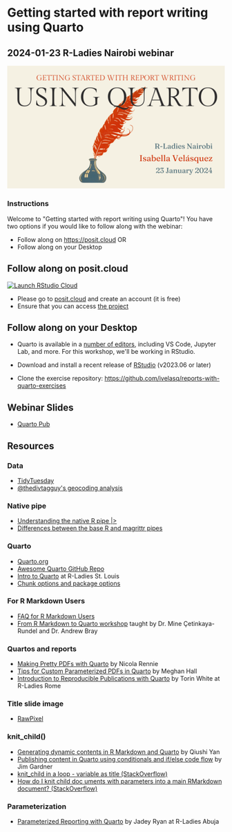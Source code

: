 # Getting started with report writing using Quarto

## 2024-01-23 R-Ladies Nairobi webinar

![](images/title.png)

### Instructions

Welcome to "Getting started with report writing using Quarto"! You have two options if you would like to follow along with the webinar:

- Follow along on <https://posit.cloud> OR
- Follow along on your Desktop

## Follow along on posit.cloud

<!-- badges: start -->
[![Launch RStudio Cloud](https://img.shields.io/badge/launch-cloud-75aadb?style=flat&logo=rstudio)](https://posit.cloud/content/7416825)
<!-- badges: end -->

- Please go to [posit.cloud](https://posit.cloud) and create an account (it is free)
- Ensure that you can access [the project](https://posit.cloud/content/7416825)

## Follow along on your Desktop

- Quarto is available in a [number of editors](https://quarto.org/docs/get-started/), including VS Code, Jupyter Lab, and more. For this workshop, we'll be working in RStudio.

- Download and install a recent release of [RStudio](https://posit.co/download/rstudio-desktop/) (v2023.06 or later)
- Clone the exercise repository: <https://github.com/ivelasq/reports-with-quarto-exercises>

## Webinar Slides

- [Quarto Pub](https://ivelasq.quarto.pub/getting-started-with-report-writing-using-quarto/)

## Resources

### Data

- [TidyTuesday](https://github.com/rfordatascience/tidytuesday)
- [@thedivtagguy's geocoding analysis](https://github.com/thedivtagguy/tidytuesday/tree/master/2024/week-03-polling-places/analysis)

### Native pipe

- [Understanding the native R pipe |>](https://ivelasq.rbind.io/blog/understanding-the-r-pipe/)
- [Differences between the base R and magrittr pipes](https://www.tidyverse.org/blog/2023/04/base-vs-magrittr-pipe/)

### Quarto

- [Quarto.org](https://www.quarto.org)
- [Awesome Quarto GitHub Repo](https://github.com/mcanouil/awesome-quarto)
- [Intro to Quarto](https://www.youtube.com/watch?v=y6_xMIBKuP4) at R-Ladies St. Louis
- [Chunk options and package options](https://yihui.org/knitr/options/)

### For R Markdown Users

* [FAQ for R Markdown Users](https://quarto.org/docs/faq/rmarkdown.html)
* [From R Markdown to Quarto workshop](https://rstudio-conf-2022.github.io/rmd-to-quarto/) taught by Dr. Mine Çetinkaya-Rundel and Dr. Andrew Bray

### Quartos and reports

- [Making Pretty PDFs with Quarto](https://nrennie.rbind.io/blog/making-pretty-pdf-quarto/) by Nicola Rennie
- [Tips for Custom Parameterized PDFs in Quarto](https://meghan.rbind.io/blog/quarto-pdfs/) by Meghan Hall
- [Introduction to Reproducible Publications with Quarto](https://www.youtube.com/watch?v=hgpL-sppw7E&t=4392s) by Torin White at R-Ladies Rome

### Title slide image

- [RawPixel](https://www.rawpixel.com/)

### knit_child()

- [Generating dynamic contents in R Markdown and Quarto](https://www.qiushiyan.dev/posts/dynamic-rmd-quarto/) by Qiushi Yan
- [Publishing content in Quarto using conditionals and if/else code flow](https://jimgar.github.io/posts/quarto-code-conditionals/post.html) by Jim Gardner
- [knit_child in a loop - variable as title (StackOverflow)](https://stackoverflow.com/questions/43873345/knit-child-in-a-loop-variable-as-title)
- [How do I knit child doc uments with parameters into a main RMarkdown document? (StackOverflow)](https://stackoverflow.com/questions/70655915/how-do-i-knit-child-documents-with-parameters-into-a-main-rmarkdown-document)

### Parameterization

- [Parameterized Reporting with Quarto](https://jadeyryan.quarto.pub/rladies-abuja-quarto-params/) by Jadey Ryan at R-Ladies Abuja
